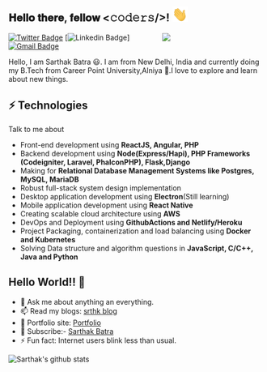 <h2> 𝐇𝐞𝐥𝐥𝐨 𝐭𝐡𝐞𝐫𝐞, 𝐟𝐞𝐥𝐥𝐨𝐰 <𝚌𝚘𝚍𝚎𝚛𝚜/>! <img src="https://raw.githubusercontent.com/ABSphreak/ABSphreak/master/gifs/Hi.gif" width="30px"></h2>

<img align='right' src='https://user-images.githubusercontent.com/5713670/87202985-820dcb80-c2b6-11ea-9f56-7ec461c497c3.gif' width='200"'>

[![Twitter Badge](https://img.shields.io/badge/-@sarthakbatra-1ca0f1?style=flat-square&labelColor=1ca0f1&logo=twitter&logoColor=white&link=https://twitter.com/Harshkhatri24)](https://twitter.com/sarthakbatra) [![Linkedin Badge](https://img.shields.io/badge/-SarthakBatra-blue?style=flat-square&logo=Linkedin&logoColor=white&link=https://www.linkedin.com/in/sarthak-batra-12639676/)]
[![Gmail Badge](https://img.shields.io/badge/-sarthak.technical@gmail.com-c14438?style=flat-square&logo=Gmail&logoColor=white&link=mailto:sarthak.technical@gmail.com)](mailto:sarthak.technical@gmail.com)

Hello, I am Sarthak Batra 😃. I am from New Delhi, India and currently doing my B.Tech from Career Point University,Alniya 🏫.I love to explore and learn about new things.

## ⚡ Technologies
Talk to me about
- Front-end development using **ReactJS, Angular, PHP**
- Backend development using **Node(Express/Hapi), PHP Frameworks (Codeigniter, Laravel, PhalconPHP), Flask,Django**
- Making for **Relational Database Management Systems like Postgres, MySQL, MariaDB**
- Robust full-stack system design implementation
- Desktop application development using **Electron**(Still learning)
- Mobile application development using **React Native**
- Creating scalable cloud architecture using **AWS**
- DevOps and Deployment using **GithubActions and Netlify/Heroku**
- Project Packaging, containerization and load balancing using **Docker and Kubernetes**
- Solving Data structure and algorithm questions in **JavaScript, C/C++, Java and Python**
## Hello World!! 🤔
- 💬 Ask me about anything an everything.
- 📫 Read my blogs: [srthk blog](blog.srthk.com)
- 🎯 Portfolio site: [Portfolio](srthk.om)
- 🔔 Subscribe:- [Sarthak Batra](https://www.youtube.com/channel/UCSppitClTvgot89fBdRxXoA?view_as=subscriber)
- ⚡ Fun fact: Internet users blink less than usual.

![Sarthak's github stats](https://github-readme-stats.vercel.app/api?username=Sarthak1991&hide=["issues"]&show_icons=true)


